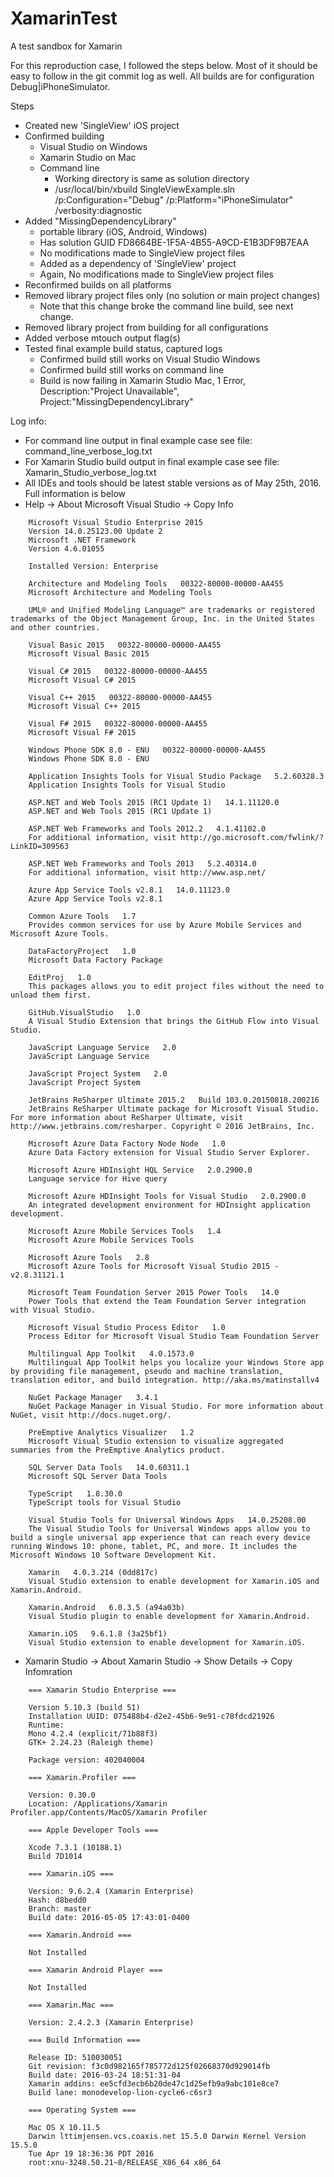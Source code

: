 # XamarinTest
A test sandbox for Xamarin

For this reproduction case, I followed the steps below. Most of it should be easy to follow in the git commit log as well.
All builds are for configuration Debug|iPhoneSimulator.

Steps
* Created new 'SingleView' iOS project
* Confirmed building
  * Visual Studio on Windows
  * Xamarin Studio on Mac
  * Command line
    * Working directory is same as solution directory
	* /usr/local/bin/xbuild SingleViewExample.sln /p:Configuration="Debug" /p:Platform="iPhoneSimulator" /verbosity:diagnostic
* Added "MissingDependencyLibrary"
  * portable library (iOS, Android, Windows)
  * Has solution GUID FD8664BE-1F5A-4B55-A9CD-E1B3DF9B7EAA
  * No modifications made to SingleView project files
  * Added as a dependency of 'SingleView' project
  * Again, No modifications made to SingleView project files
* Reconfirmed builds on all platforms
* Removed library project files only (no solution or main project changes)
   * Note that this change broke the command line build, see next change.
* Removed library project from building for all configurations
* Added verbose mtouch output flag(s)
* Tested final example build status, captured logs
	* Confirmed build still works on Visual Studio Windows
	* Confirmed build still works on command line
	* Build is now failing in Xamarin Studio Mac, 1 Error, Description:"Project Unavailable", Project:"MissingDependencyLibrary"
	
Log info:
* For command line output in final example case see file: command_line_verbose_log.txt
* For Xamarin Studio build output in final example case see file: Xamarin_Studio_verbose_log.txt
* All IDEs and tools should be latest stable versions as of May 25th, 2016. Full information is below
* Help -> About Microsoft Visual Studio -> Copy Info

```
	Microsoft Visual Studio Enterprise 2015
	Version 14.0.25123.00 Update 2
	Microsoft .NET Framework
	Version 4.6.01055

	Installed Version: Enterprise

	Architecture and Modeling Tools   00322-80000-00000-AA455
	Microsoft Architecture and Modeling Tools
		
	UML® and Unified Modeling Language™ are trademarks or registered trademarks of the Object Management Group, Inc. in the United States and other countries.

	Visual Basic 2015   00322-80000-00000-AA455
	Microsoft Visual Basic 2015

	Visual C# 2015   00322-80000-00000-AA455
	Microsoft Visual C# 2015

	Visual C++ 2015   00322-80000-00000-AA455
	Microsoft Visual C++ 2015

	Visual F# 2015   00322-80000-00000-AA455
	Microsoft Visual F# 2015

	Windows Phone SDK 8.0 - ENU   00322-80000-00000-AA455
	Windows Phone SDK 8.0 - ENU

	Application Insights Tools for Visual Studio Package   5.2.60328.3
	Application Insights Tools for Visual Studio

	ASP.NET and Web Tools 2015 (RC1 Update 1)   14.1.11120.0
	ASP.NET and Web Tools 2015 (RC1 Update 1)

	ASP.NET Web Frameworks and Tools 2012.2   4.1.41102.0
	For additional information, visit http://go.microsoft.com/fwlink/?LinkID=309563

	ASP.NET Web Frameworks and Tools 2013   5.2.40314.0
	For additional information, visit http://www.asp.net/

	Azure App Service Tools v2.8.1   14.0.11123.0
	Azure App Service Tools v2.8.1

	Common Azure Tools   1.7
	Provides common services for use by Azure Mobile Services and Microsoft Azure Tools.

	DataFactoryProject   1.0
	Microsoft Data Factory Package

	EditProj   1.0
	This packages allows you to edit project files without the need to unload them first.

	GitHub.VisualStudio   1.0
	A Visual Studio Extension that brings the GitHub Flow into Visual Studio.

	JavaScript Language Service   2.0
	JavaScript Language Service

	JavaScript Project System   2.0
	JavaScript Project System

	JetBrains ReSharper Ultimate 2015.2   Build 103.0.20150818.200216
	JetBrains ReSharper Ultimate package for Microsoft Visual Studio. For more information about ReSharper Ultimate, visit http://www.jetbrains.com/resharper. Copyright © 2016 JetBrains, Inc.

	Microsoft Azure Data Factory Node Node   1.0
	Azure Data Factory extension for Visual Studio Server Explorer.

	Microsoft Azure HDInsight HQL Service   2.0.2900.0
	Language service for Hive query

	Microsoft Azure HDInsight Tools for Visual Studio   2.0.2900.0
	An integrated development environment for HDInsight application development.

	Microsoft Azure Mobile Services Tools   1.4
	Microsoft Azure Mobile Services Tools

	Microsoft Azure Tools   2.8
	Microsoft Azure Tools for Microsoft Visual Studio 2015 - v2.8.31121.1

	Microsoft Team Foundation Server 2015 Power Tools   14.0
	Power Tools that extend the Team Foundation Server integration with Visual Studio.

	Microsoft Visual Studio Process Editor   1.0
	Process Editor for Microsoft Visual Studio Team Foundation Server

	Multilingual App Toolkit   4.0.1573.0
	Multilingual App Toolkit helps you localize your Windows Store app by providing file management, pseudo and machine translation, translation editor, and build integration. http://aka.ms/matinstallv4

	NuGet Package Manager   3.4.1
	NuGet Package Manager in Visual Studio. For more information about NuGet, visit http://docs.nuget.org/.

	PreEmptive Analytics Visualizer   1.2
	Microsoft Visual Studio extension to visualize aggregated summaries from the PreEmptive Analytics product.

	SQL Server Data Tools   14.0.60311.1
	Microsoft SQL Server Data Tools

	TypeScript   1.8.30.0
	TypeScript tools for Visual Studio

	Visual Studio Tools for Universal Windows Apps   14.0.25208.00
	The Visual Studio Tools for Universal Windows apps allow you to build a single universal app experience that can reach every device running Windows 10: phone, tablet, PC, and more. It includes the Microsoft Windows 10 Software Development Kit.

	Xamarin   4.0.3.214 (0dd817c)
	Visual Studio extension to enable development for Xamarin.iOS and Xamarin.Android.

	Xamarin.Android   6.0.3.5 (a94a03b)
	Visual Studio plugin to enable development for Xamarin.Android.

	Xamarin.iOS   9.6.1.8 (3a25bf1)
	Visual Studio extension to enable development for Xamarin.iOS.
```

* Xamarin Studio -> About Xamarin Studio -> Show Details -> Copy Infomration

```
    === Xamarin Studio Enterprise ===

    Version 5.10.3 (build 51)
    Installation UUID: 075488b4-d2e2-45b6-9e91-c78fdcd21926
    Runtime:
    Mono 4.2.4 (explicit/71b88f3)
    GTK+ 2.24.23 (Raleigh theme)

	Package version: 402040004

	=== Xamarin.Profiler ===

	Version: 0.30.0
	Location: /Applications/Xamarin Profiler.app/Contents/MacOS/Xamarin Profiler

	=== Apple Developer Tools ===

	Xcode 7.3.1 (10188.1)
	Build 7D1014

	=== Xamarin.iOS ===

	Version: 9.6.2.4 (Xamarin Enterprise)
	Hash: d8bedd0
	Branch: master
	Build date: 2016-05-05 17:43:01-0400

	=== Xamarin.Android ===

	Not Installed

	=== Xamarin Android Player ===

	Not Installed

	=== Xamarin.Mac ===

	Version: 2.4.2.3 (Xamarin Enterprise)

	=== Build Information ===

	Release ID: 510030051
	Git revision: f3c0d982165f785772d125f02668370d929014fb
	Build date: 2016-03-24 18:51:31-04
	Xamarin addins: ee5cfd3ecb6b20de47c1d25efb9a9abc101e8ce7
	Build lane: monodevelop-lion-cycle6-c6sr3

	=== Operating System ===

	Mac OS X 10.11.5
	Darwin lttimjensen.vcs.coaxis.net 15.5.0 Darwin Kernel Version 15.5.0
	Tue Apr 19 18:36:36 PDT 2016
	root:xnu-3248.50.21~8/RELEASE_X86_64 x86_64
```

